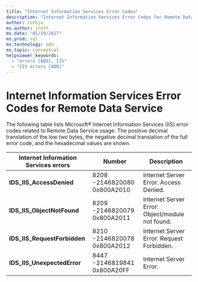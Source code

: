 ```yaml
---
title: "Internet Information Services Error Codes"
description: "Internet Information Services Error Codes for Remote Data Service"
author: rothja
ms.author: jroth
ms.date: "01/19/2017"
ms.prod: sql
ms.technology: ado
ms.topic: conceptual
helpviewer_keywords:
  - "errors [ADO], IIS"
  - "IIS errors [ADO]"
---
```

# Internet Information Services Error Codes for Remote Data Service
The following table lists Microsoft® Internet Information Services (IIS) error codes related to Remote Data Service usage. The positive decimal translation of the low two bytes, the negative decimal translation of the full error code, and the hexadecimal values are shown.

|Internet Information Services errors|Number|Description|
|------------------------------------------|------------|-----------------|
|**IDS_IIS_AccessDenied**|8208 -2146820080 0x800A2010|Internet Server Error: Access Denied.|
|**IDS_IIS_ObjectNotFound**|8209 -2146820079 0x800A2011|Internet Server Error: Object/module not found.|
|**IDS_IIS_RequestForbidden**|8210 -2146820078 0x800A2012|Internet Server Error: Request Forbidden.|
|**IDS_IIS_UnexpectedError**|8447 -2146819841 0x800A20FF|Internet Server Error.|
